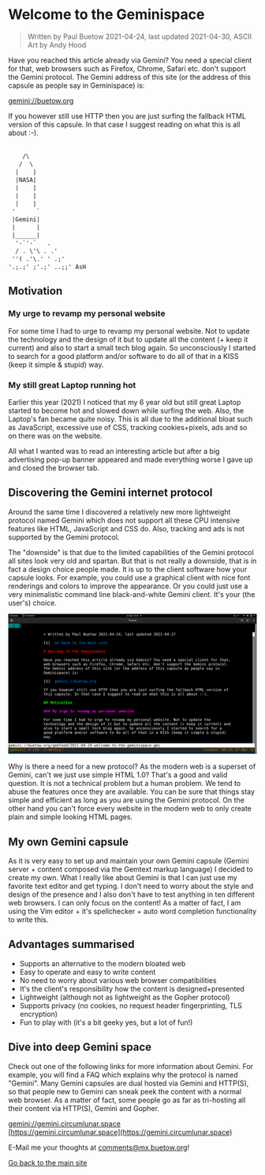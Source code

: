 # Welcome to the Geminispace

> Written by Paul Buetow 2021-04-24, last updated 2021-04-30, ASCII Art by Andy Hood

Have you reached this article already via Gemini? You need a special client for that, web browsers such as Firefox, Chrome, Safari etc. don't support the Gemini protocol. The Gemini address of this site (or the address of this capsule as people say in Geminispace) is:

[gemini://buetow.org](gemini://buetow.org)  

If you however still use HTTP then you are just surfing the fallback HTML version of this capsule. In that case I suggest reading on what this is all about :-).

```

    /\
   /  \
  |    |
  |NASA|
  |    |
  |    |
  |    |
 '      `
 |Gemini|
 |      |
 |______|
  '-`'-`   .
  / . \'\ . .'
 ''( .'\.' ' .;'
'.;.;' ;'.;' ..;;' AsH

```

## Motivation

### My urge to revamp my personal website

For some time I had to urge to revamp my personal website. Not to update the technology and the design of it but to update all the content (+ keep it current) and also to start a small tech blog again. So unconsciously I started to search for a good platform and/or software to do all of that in a KISS (keep it simple & stupid) way.

### My still great Laptop running hot

Earlier this year (2021) I noticed that my 6 year old but still great Laptop started to become hot and slowed down while surfing the web. Also, the Laptop's fan became quite noisy. This is all due to the additional bloat such as JavaScript, excessive use of CSS, tracking cookies+pixels, ads and so on there was on the website. 

All what I wanted was to read an interesting article but after a big advertising pop-up banner appeared and made everything worse I gave up and closed the browser tab.

## Discovering the Gemini internet protocol

Around the same time I discovered a relatively new more lightweight protocol named Gemini which does not support all these CPU intensive features like HTML, JavaScript and CSS do. Also, tracking and ads is not supported by the Gemini protocol.

The "downside" is that due to the limited capabilities of the Gemini protocol all sites look very old and spartan. But that is not really a downside, that is in fact a design choice people made. It is up to the client software how your capsule looks. For example, you could use a graphical client with nice font renderings and colors to improve the appearance. Or you could just use a very minimalistic command line black-and-white Gemini client. It's your (the user's) choice.

[![Screenshot Amfora Gemini terminal client surfing this site](./2021-04-24-welcome-to-the-geminispace/amfora-screenshot.png "Screenshot Amfora Gemini terminal client surfing this site")](./2021-04-24-welcome-to-the-geminispace/amfora-screenshot.png)  

Why is there a need for a new protocol? As the modern web is a superset of Gemini, can't we just use simple HTML 1.0? That's a good and valid question. It is not a technical problem but a human problem. We tend to abuse the features once they are available. You can be sure that things stay simple and efficient as long as you are using the Gemini protocol. On the other hand you can't force every website in the modern web to only create plain and simple looking HTML pages.

## My own Gemini capsule

As it is very easy to set up and maintain your own Gemini capsule (Gemini server + content composed via the Gemtext markup language) I decided to create my own. What I really like about Gemini is that I can just use my favorite text editor and get typing. I don't need to worry about the style and design of the presence and I also don't have to test anything in ten different web browsers. I can only focus on the content! As a matter of fact, I am using the Vim editor + it's spellchecker + auto word completion functionality to write this. 

## Advantages summarised

* Supports an alternative to the modern bloated web
* Easy to operate and easy to write content
* No need to worry about various web browser compatibilities
* It's the client's responsibility how the content is designed+presented
* Lightweight (although not as lightweight as the Gopher protocol)
* Supports privacy (no cookies, no request header fingerprinting, TLS encryption)
* Fun to play with (it's a bit geeky yes, but a lot of fun!)

## Dive into deep Gemini space

Check out one of the following links for more information about Gemini. For example, you will find a FAQ which explains why the protocol is named "Gemini". Many Gemini capsules are dual hosted via Gemini and HTTP(S), so that people new to Gemini can sneak peek the content with a normal web browser. As a matter of fact, some people go as far as tri-hosting all their content via HTTP(S), Gemini and Gopher.

[gemini://gemini.circumlunar.space](gemini://gemini.circumlunar.space)  
[https://gemini.circumlunar.space](https://gemini.circumlunar.space)  

E-Mail me your thoughts at comments@mx.buetow.org!

[Go back to the main site](../)  
